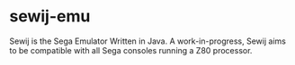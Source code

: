 # sewij-emu
Sewij is the Sega Emulator Written in Java. A work-in-progress, Sewij aims to be compatible with all Sega consoles running a Z80 processor.
